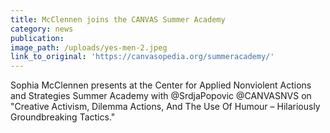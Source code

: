 ```yaml
---
title: McClennen joins the CANVAS Summer Academy
category: news
publication:
image_path: /uploads/yes-men-2.jpeg
link_to_original: 'https://canvasopedia.org/summeracademy/'
---
```


Sophia McClennen presents at the Center for Applied Nonviolent Actions and Strategies Summer Academy with @SrdjaPopovic @CANVASNVS on "Creative Activism, Dilemma Actions, And The Use Of Humour – Hilariously Groundbreaking Tactics."